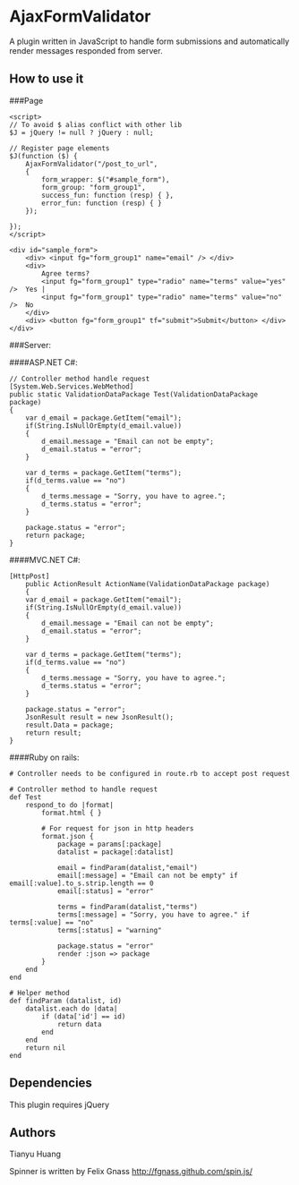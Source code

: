 # AjaxFormValidator

A plugin written in JavaScript to handle form submissions and automatically render messages responded from server.

## How to use it

###Page

	<script>
	// To avoid $ alias conflict with other lib
	$J = jQuery != null ? jQuery : null;

	// Register page elements
	$J(function ($) {
		AjaxFormValidator("/post_to_url",
		{
			form_wrapper: $("#sample_form"),
			form_group: "form_group1",
			success_fun: function (resp) { },
			error_fun: function (resp) { }
		});

	});
	</script>

	<div id="sample_form">
		<div> <input fg="form_group1" name="email" /> </div>
		<div> 
			Agree terms? 
			<input fg="form_group1" type="radio" name="terms" value="yes" />  Yes |
			<input fg="form_group1" type="radio" name="terms" value="no" />  No
		</div>
		<div> <button fg="form_group1" tf="submit">Submit</button> </div>
	</div>

###Server:

####ASP.NET C#:

	// Controller method handle request
	[System.Web.Services.WebMethod]
	public static ValidationDataPackage Test(ValidationDataPackage package)
	{
		var d_email = package.GetItem("email");
		if(String.IsNullOrEmpty(d_email.value))
		{
			d_email.message = "Email can not be empty";
			d_email.status = "error";
		}

		var d_terms = package.GetItem("terms");
		if(d_terms.value == "no")
		{
			d_terms.message = "Sorry, you have to agree.";
			d_terms.status = "error";
		}

		package.status = "error";
		return package;
	}

####MVC.NET C#:

	[HttpPost]
        public ActionResult ActionName(ValidationDataPackage package)
        {
		var d_email = package.GetItem("email");
		if(String.IsNullOrEmpty(d_email.value))
		{
			d_email.message = "Email can not be empty";
			d_email.status = "error";
		}

		var d_terms = package.GetItem("terms");
		if(d_terms.value == "no")
		{
			d_terms.message = "Sorry, you have to agree.";
			d_terms.status = "error";
		}

		package.status = "error";
		JsonResult result = new JsonResult();
		result.Data = package;
		return result;
	}

####Ruby on rails:

	# Controller needs to be configured in route.rb to accept post request

	# Controller method to handle request
	def Test
		respond_to do |format|
			format.html { }

			# For request for json in http headers
			format.json {
				package = params[:package]
				datalist = package[:datalist]

				email = findParam(datalist,"email")
				email[:message] = "Email can not be empty" if email[:value].to_s.strip.length == 0
				email[:status] = "error"

				terms = findParam(datalist,"terms")
				terms[:message] = "Sorry, you have to agree." if terms[:value] == "no"
				terms[:status] = "warning"

				package.status = "error"
				render :json => package
			}
		end
	end

	# Helper method
	def findParam (datalist, id)
		datalist.each do |data|
			if (data['id'] == id)
				return data
			end
		end
		return nil
	end

## Dependencies

This plugin requires jQuery

## Authors

Tianyu Huang

Spinner is written by Felix Gnass http://fgnass.github.com/spin.js/
